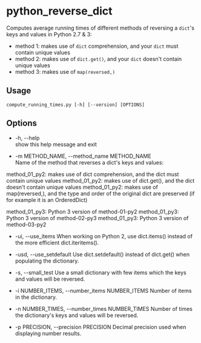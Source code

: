 # python_reverse_dict
Computes average running times of different methods of reversing a `dict`'s keys and values in Python 2.7 &amp; 3:
* method 1: makes use of `dict` comprehension, and your `dict` must contain unique values
* method 2: makes use of `dict.get()`, and your `dict` doesn't contain unique values
* method 3: makes use of `map(reversed,)`

## Usage
`compute_running_times.py [-h] [--version] [OPTIONS]`

## Options
* -h, --help  
  show this help message and exit

* -m METHOD_NAME, --method_name METHOD_NAME   
Name of the method that reverses a dict's keys and values:

method_01_py2: makes use of dict comprehension, and the dict must contain
               unique values
method_01_py2: makes use of dict.get(), and the dict doesn't contain
               unique values
method_01_py2: makes use of map(reversed,), and the type and order of the
               original dict are preserved (if for example it is an
               OrderedDict)

method_01_py3: Python 3 version of method-01-py2
method_01_py3: Python 3 version of method-02-py3
method_01_py3: Python 3 version of method-03-py2

* -ui, --use_items          When working on Python 2, use dict.items() instead of the more efficient
                          dict.iteritems().

* -usd, --use_setdefault
                          Use dict.setdefault() instead of dict.get() when populating the dictionary.

* -s, --small_test          Use a small dictionary with few items which the keys and values will be
                          reversed.

* -i NUMBER_ITEMS, --number_items NUMBER_ITEMS
                          Number of items in the dictionary.

* -n NUMBER_TIMES, --number_times NUMBER_TIMES
                          Number of times the dictionary's keys and values will be reversed.

* -p PRECISION, --precision PRECISION
                          Decimal precision used when displaying number results.

